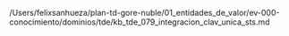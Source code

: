 /Users/felixsanhueza/plan-td-gore-nuble/01_entidades_de_valor/ev-000-conocimiento/dominios/tde/kb_tde_079_integracion_clav_unica_sts.md